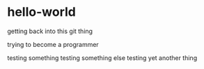 # hello-world
getting back into this git thing

trying to become a programmer

testing something
testing something else
testing yet another thing